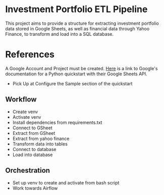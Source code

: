 # Investment Portfolio ETL Pipeline 
This project aims to provide a structure for extracting investment portfolio data stored in Google Sheets, as well 
as financial data through Yahoo Finance, to transform and load into a SQL database.

# References
A Google Account and Project must be created. [Here](https://developers.google.com/sheets/api/quickstart/python) is a link to 
Google's documentation for a Python quickstart with their Google Sheets API.

- Pick Up at Configure the Sample section of the quickstart

## Workflow

* Create venv
* Activate venv
* Install dependencies from requirements.txt
* Connect to GSheet
* Extract from GSheet
* Extract from yahoo finance
* Transform data into tables
* Connect to database
* Load into database

## Orchestration
* Set up venv to create and activate from bash script
* Work towards Airflow
